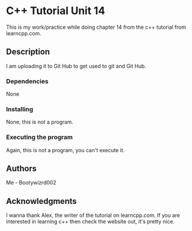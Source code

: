 # C++ Tutorial Unit 14
This is my work/practice while doing chapter 14 from the c++ tutorial from learncpp.com.

## Description

I am uploading it to Git Hub to get used to git and Git Hub.

### Dependencies 
None

### Installing 
None, this is not a program.

### Executing the program
Again, this is not a program, you can't execute it.
## Authors

Me - Bootywizrd002

## Acknowledgments 
I wanna thank Alex, the writer of the tutorial on learncpp.com. If you are interested in learning c++ then check the website out, it's pretty nice. 

